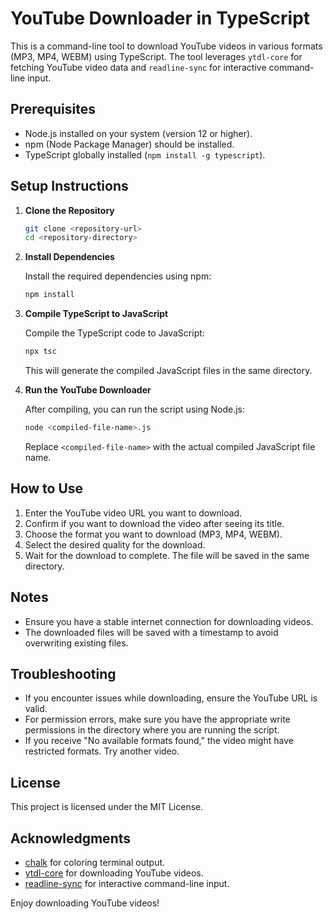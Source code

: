 
# YouTube Downloader in TypeScript

This is a command-line tool to download YouTube videos in various formats (MP3, MP4, WEBM) using TypeScript. The tool leverages `ytdl-core` for fetching YouTube video data and `readline-sync` for interactive command-line input.

## Prerequisites

- Node.js installed on your system (version 12 or higher).
- npm (Node Package Manager) should be installed.
- TypeScript globally installed (`npm install -g typescript`).

## Setup Instructions

1. **Clone the Repository**

   ```bash
   git clone <repository-url>
   cd <repository-directory>
   ```

2. **Install Dependencies**

   Install the required dependencies using npm:

   ```bash
   npm install
   ```

3. **Compile TypeScript to JavaScript**

   Compile the TypeScript code to JavaScript:

   ```bash
   npx tsc
   ```

   This will generate the compiled JavaScript files in the same directory.

4. **Run the YouTube Downloader**

   After compiling, you can run the script using Node.js:

   ```bash
   node <compiled-file-name>.js
   ```

   Replace `<compiled-file-name>` with the actual compiled JavaScript file name.

## How to Use

1. Enter the YouTube video URL you want to download.
2. Confirm if you want to download the video after seeing its title.
3. Choose the format you want to download (MP3, MP4, WEBM).
4. Select the desired quality for the download.
5. Wait for the download to complete. The file will be saved in the same directory.

## Notes

- Ensure you have a stable internet connection for downloading videos.
- The downloaded files will be saved with a timestamp to avoid overwriting existing files.

## Troubleshooting

- If you encounter issues while downloading, ensure the YouTube URL is valid.
- For permission errors, make sure you have the appropriate write permissions in the directory where you are running the script.
- If you receive "No available formats found," the video might have restricted formats. Try another video.

## License

This project is licensed under the MIT License.

## Acknowledgments

- [chalk](https://www.npmjs.com/package/chalk) for coloring terminal output.
- [ytdl-core](https://www.npmjs.com/package/ytdl-core) for downloading YouTube videos.
- [readline-sync](https://www.npmjs.com/package/readline-sync) for interactive command-line input.

Enjoy downloading YouTube videos!
